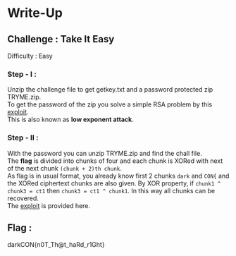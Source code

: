 # Write-Up
## Challenge : Take It Easy
  Difficulty : Easy

### Step - I : 
  Unzip the challenge file to get getkey.txt and a password protected zip TRYME.zip.<br>
  To get the password of the zip you solve a simple RSA problem by this [exploit](https://github.com/ArM4dA/Writeups/blob/main/Key/exploit.py).<br>
  This is also known as **low exponent attack**.
### Step - II :
  With the password you can unzip TRYME.zip and find the chall file.<br>
  The **flag** is divided into chunks of four and each chunk is XORed with next of the next chunk `(chunk + 2)th chunk`.<br>
  As flag is in usual format, you already know first 2 chunks `dark` and `CON{` and the XORed ciphertext chunks are also given.
  By XOR property, if `chunk1 ^ chunk3 = ct1` then `chunk3 = ct1 ^ chunk1`. In this way all chunks can be recovered.<br>
  The [exploit](https://github.com/ArM4dA/Writeups/blob/main/Challenge/exploit.py) is provided here.
  
## Flag : 
  darkCON{n0T_Th@t_haRd_r1Ght}
